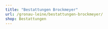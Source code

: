 ```yaml
---
title: "Bestattungen Brockmeyer"
url: /gronau-leine/bestattungen-brockmeyer/
shop: Bestattungen
---
```

